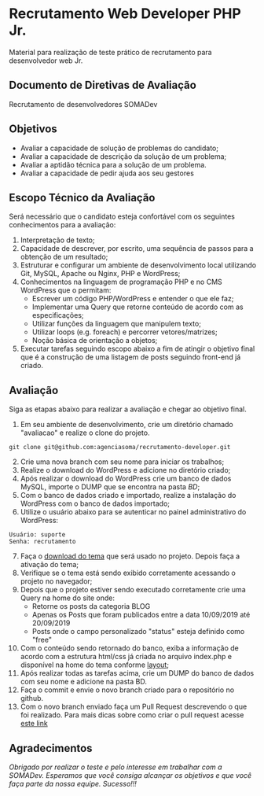 
# Recrutamento Web Developer PHP Jr.

Material para realização de teste prático de recrutamento para desenvolvedor web Jr.

## Documento de Diretivas de Avaliação

Recrutamento de desenvolvedores SOMADev

## Objetivos

- Avaliar a capacidade de solução de problemas do candidato;
- Avaliar a capacidade de descrição da solução de um problema;
- Avaliar a aptidão técnica para a solução de um problema.
- Avaliar a capacidade de pedir ajuda aos seu gestores

## Escopo Técnico da Avaliação

Será necessário que o candidato esteja confortável com os seguintes conhecimentos para a avaliação:

1. Interpretação de texto;
2. Capacidade de descrever, por escrito, uma sequência de passos para a obtenção de um resultado;
3. Estruturar e configurar um ambiente de desenvolvimento local utilizando Git, MySQL, Apache ou Nginx, PHP e WordPress;
4. Conhecimentos na linguagem de programação PHP e no CMS WordPress que o permitam:
    - Escrever um código PHP/WordPress e entender o que ele faz;
    - Implementar uma Query que retorne conteúdo de acordo com as especificações;
    - Utilizar funções da linguagem que manipulem texto;
    - Utilizar loops (e.g. foreach) e percorrer vetores/matrizes;
    - Noção básica de orientação a objetos;
5. Executar tarefas seguindo escopo abaixo a fim de atingir o objetivo final que é a construção de uma listagem de posts seguindo front-end já criado.

## Avaliação

Siga as etapas abaixo para realizar a avaliação e chegar ao objetivo final.

1. Em seu ambiente de desenvolvimento, crie um diretório chamado "avaliacao" e realize o clone do projeto.
```
git clone git@github.com:agenciasoma/recrutamento-developer.git
```
2. Crie uma nova branch com seu nome para iniciar os trabalhos;
3. Realize o download do WordPress e adicione no diretório criado;
4. Após realizar o download do WordPress crie um banco de dados MySQL, importe o DUMP que se encontra na pasta *BD*;
5. Com o banco de dados criado e importado, realize a instalação do WordPress com o banco de dados importado;
6. Utilize o usuário abaixo para se autenticar no painel administrativo do WordPress:
```
Usuário: suporte
Senha: recrutamento
```
7. Faça o [download do tema](https://github.com/agenciasoma/somadev-theme) que será usado no projeto. Depois faça a ativação do tema;
8. Verifique se o tema está sendo exibido corretamente acessando o projeto no navegador;
9. Depois que o projeto estiver sendo executado corretamente crie uma Query na home do site onde:
    - Retorne os posts da categoria BLOG
    - Apenas os Posts que foram publicados entre a data 10/09/2019 até 20/09/2019
    - Posts onde o campo personalizado "status" esteja definido como "free"
10. Com o conteúdo sendo retornado do banco, exiba a informação de acordo com a estrutura html/css já criada no arquivo index.php e disponível na home do tema conforme [layout](https://prnt.sc/A4I5ItEbpZ0b);
11. Após realizar todas as tarefas acima, crie um DUMP do banco de dados com seu nome e adicione na pasta BD.
12. Faça o commit e envie o novo branch criado para o repositório no github.
13. Com o novo branch enviado faça um Pull Request descrevendo o que foi realizado. Para mais dicas sobre como criar o pull request acesse [este link](https://juliobitencourt.dev/como-criar-um-pull-request-perfeito/)

## Agradecimentos

*Obrigado por realizar o teste e pelo interesse em trabalhar com a SOMADev.
Esperamos que você consiga alcançar os objetivos e que você faça parte da nossa equipe.
Sucesso!!!*
